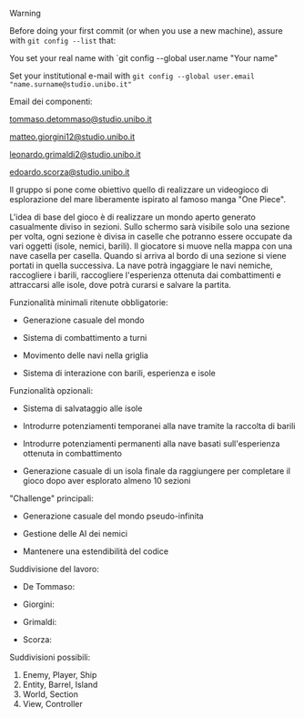 > [!WARNING]
> Before doing your first commit (or when you use a new machine), assure with `git config --list` that:
> 
> You set your real name with `git config --global user.name "Your name"
> 
> Set your institutional e-mail with `git config --global user.email "name.surname@studio.unibo.it"`



Email dei componenti:

tommaso.detommaso@studio.unibo.it

matteo.giorgini12@studio.unibo.it

leonardo.grimaldi2@studio.unibo.it

edoardo.scorza@studio.unibo.it

Il gruppo si pone come obiettivo quello di realizzare un videogioco di esplorazione
del mare liberamente ispirato al famoso manga "One Piece".

L'idea di base del gioco è di realizzare un mondo aperto generato casualmente diviso in sezioni.
Sullo schermo sarà visibile solo una sezione per volta, ogni sezione è divisa in caselle che potranno
essere occupate da vari oggetti (isole, nemici, barili). Il giocatore si muove nella mappa con una nave casella per casella.
Quando si arriva al bordo di una sezione si viene portati in quella successiva.
La nave potrà ingaggiare le navi nemiche, raccogliere i barili, raccogliere l'esperienza
ottenuta dai combattimenti e attraccarsi alle isole, dove potrà curarsi e salvare la partita.



Funzionalità minimali ritenute obbligatorie:

* Generazione casuale del mondo

* Sistema di combattimento a turni

* Movimento delle navi nella griglia

* Sistema di interazione con barili, esperienza e isole



Funzionalità opzionali:

* Sistema di salvataggio alle isole

* Introdurre potenziamenti temporanei alla nave tramite la raccolta di barili

* Introdurre potenziamenti permanenti alla nave basati sull'esperienza ottenuta in combattimento

* Generazione casuale di un isola finale da raggiungere per completare il gioco dopo aver esplorato almeno 10 sezioni



"Challenge" principali:

* Generazione casuale del mondo pseudo-infinita

* Gestione delle AI dei nemici

* Mantenere una estendibilità del codice

 

Suddivisione del lavoro:

* De Tommaso:

* Giorgini:

* Grimaldi:

* Scorza: 

Suddivisioni possibili:
1) Enemy, Player, Ship
2) Entity, Barrel, Island
3) World, Section
4) View, Controller
